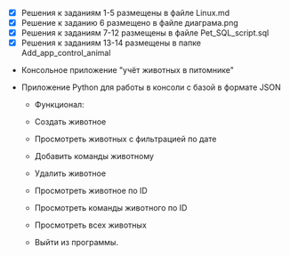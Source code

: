 - [x] Решения к заданиям 1-5 размещены в файле Linux.md
- [x] Решение к заданию 6 размещено в файле диаграма.png
- [x] Решения к заданиям 7-12 размещены в файле Pet_SQL_script.sql
- [x] Решения к заданиям 13-14 размещены в папке Add_app_control_animal
 - Консольное приложение "учёт животных в питомнике"
 - Приложение Python для работы в консоли с базой в формате JSON

    - Функционал:

    - Создать животное
    - Просмотреть животных с фильтрацией по дате
    - Добавить команды животному
    - Удалить животное
    - Просмотреть животное по ID
    - Просмотреть команды животного по ID
    - Просмотреть всех животных
    - Выйти из программы.

